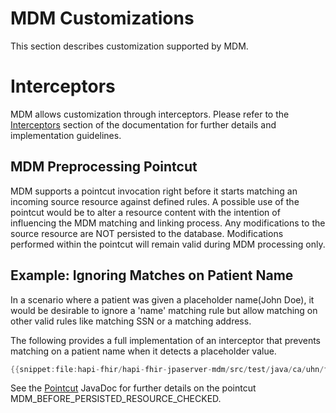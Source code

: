 # MDM Customizations

This section describes customization supported by MDM.

# Interceptors

MDM allows customization through interceptors.  Please refer to the [Interceptors](/hapi-fhir/docs/interceptors/interceptors.html) section of the documentation for further details and implementation guidelines.   

## MDM Preprocessing Pointcut

MDM supports a pointcut invocation right before it starts matching an incoming source resource against defined rules.  A possible use of the pointcut would be to alter a resource content with the intention of influencing the MDM matching and linking process.  Any modifications to the source resource are NOT persisted to the database.  Modifications performed within the pointcut will remain valid during MDM processing only.

## Example: Ignoring Matches on Patient Name

In a scenario where a patient was given a placeholder name(John Doe), it would be desirable to ignore a 'name' matching rule but allow matching on other valid rules like matching SSN or a matching address.  

The following provides a full implementation of an interceptor that prevents matching on a patient name when it detects  a placeholder value.  

```java
{{snippet:file:hapi-fhir/hapi-fhir-jpaserver-mdm/src/test/java/ca/uhn/fhir/jpa/mdm/interceptor/PatientNameModifierMdmPreProcessingInterceptor.java}}
```

See the [Pointcut](/apidocs/hapi-fhir-base/ca/uhn/fhir/interceptor/api/Pointcut.html) JavaDoc for further details on the pointcut MDM_BEFORE_PERSISTED_RESOURCE_CHECKED.
